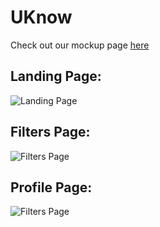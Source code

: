 # UKnow
Check out our mockup page <a href="https://xd.adobe.com/view/85b19dab-ef71-44c2-58b9-dcc6cc03bfce-f380/?fullscreen" target="_blank">here</a>

## Landing Page:
![Landing Page](https://github.com/Unichallenge/UKnow/blob/master/Screenshots/Landing%20Page.png)

## Filters Page:
![Filters Page](https://github.com/Unichallenge/UKnow/blob/master/Screenshots/Filters%20Page.png)

## Profile Page:
![Filters Page](https://github.com/Unichallenge/UKnow/blob/master/Screenshots/Profile%20Page.png)
